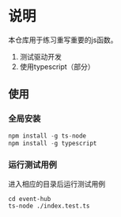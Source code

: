 # 说明

本仓库用于练习重写重要的js函数。

1. 测试驱动开发
2. 使用typescript（部分）

## 使用

### 全局安装

```js
npm install -g ts-node
npm install -g typescript
```

### 运行测试用例

进入相应的目录后运行测试用例
```
cd event-hub
ts-node ./index.test.ts
```